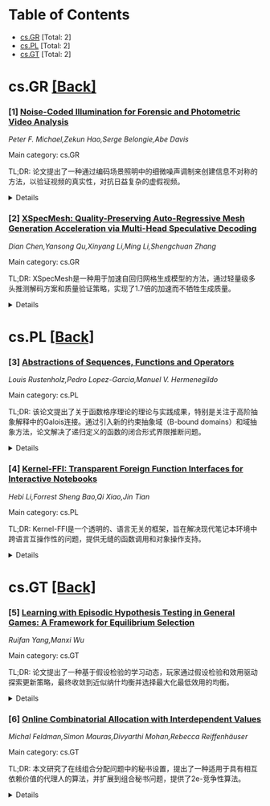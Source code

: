 <div id=toc></div>

# Table of Contents

- [cs.GR](#cs.GR) [Total: 2]
- [cs.PL](#cs.PL) [Total: 2]
- [cs.GT](#cs.GT) [Total: 2]


<div id='cs.GR'></div>

# cs.GR [[Back]](#toc)

### [1] [Noise-Coded Illumination for Forensic and Photometric Video Analysis](https://arxiv.org/abs/2507.23002)
*Peter F. Michael,Zekun Hao,Serge Belongie,Abe Davis*

Main category: cs.GR

TL;DR: 论文提出了一种通过编码场景照明中的细微噪声调制来创建信息不对称的方法，以验证视频的真实性，对抗日益复杂的虚假视频。


<details>
  <summary>Details</summary>
Motivation: 随着视频操纵技术的进步，虚假视频越来越难以辨别，这对信息真实性构成了严重威胁。论文旨在通过创建信息不对称来克服这一挑战。

Method: 通过编码细微的噪声调制到场景照明中，为录制的视频添加时间水印，水印中包含未操纵场景的图像信息。

Result: 该方法使即使对手知道技术被使用时，仍需在信息劣势下解决更困难的对抗性内容创建问题，从而有效保护视频的真实性。

Conclusion: 这种照明编码技术为保护高风险场景（如公共事件和采访）的视频内容免受操纵提供了有前景的解决方案。

Abstract: The proliferation of advanced tools for manipulating video has led to an arms
race, pitting those who wish to sow disinformation against those who want to
detect and expose it. Unfortunately, time favors the ill-intentioned in this
race, with fake videos growing increasingly difficult to distinguish from real
ones. At the root of this trend is a fundamental advantage held by those
manipulating media: equal access to a distribution of what we consider
authentic (i.e., "natural") video. In this paper, we show how coding very
subtle, noise-like modulations into the illumination of a scene can help combat
this advantage by creating an information asymmetry that favors verification.
Our approach effectively adds a temporal watermark to any video recorded under
coded illumination. However, rather than encoding a specific message, this
watermark encodes an image of the unmanipulated scene as it would appear lit
only by the coded illumination. We show that even when an adversary knows that
our technique is being used, creating a plausible coded fake video amounts to
solving a second, more difficult version of the original adversarial content
creation problem at an information disadvantage. This is a promising avenue for
protecting high-stakes settings like public events and interviews, where the
content on display is a likely target for manipulation, and while the
illumination can be controlled, the cameras capturing video cannot.

</details>


### [2] [XSpecMesh: Quality-Preserving Auto-Regressive Mesh Generation Acceleration via Multi-Head Speculative Decoding](https://arxiv.org/abs/2507.23777)
*Dian Chen,Yansong Qu,Xinyang Li,Ming Li,Shengchuan Zhang*

Main category: cs.GR

TL;DR: XSpecMesh是一种用于加速自回归网格生成模型的方法，通过轻量级多头推测解码方案和质量验证策略，实现了1.7倍的加速而不牺牲生成质量。


<details>
  <summary>Details</summary>
Motivation: 当前的自回归模型在生成高质量网格时需要大量逐令牌预测，导致高延迟，因此需要一种能够加速推理的方法。

Method: XSpecMesh采用轻量级多头推测解码方案并行预测多个令牌，并提出验证与重采样策略、基于蒸馏的训练策略以提高预测成功率。

Result: 实验表明，该方法在不影响生成质量的情况下实现了1.7倍的加速。

Conclusion: XSpecMesh有效地解决了自回归模型的高延迟问题，同时保持了高质量的网格生成能力。

Abstract: Current auto-regressive models can generate high-quality, topologically
precise meshes; however, they necessitate thousands-or even tens of
thousands-of next-token predictions during inference, resulting in substantial
latency. We introduce XSpecMesh, a quality-preserving acceleration method for
auto-regressive mesh generation models. XSpecMesh employs a lightweight,
multi-head speculative decoding scheme to predict multiple tokens in parallel
within a single forward pass, thereby accelerating inference. We further
propose a verification and resampling strategy: the backbone model verifies
each predicted token and resamples any tokens that do not meet the quality
criteria. In addition, we propose a distillation strategy that trains the
lightweight decoding heads by distilling from the backbone model, encouraging
their prediction distributions to align and improving the success rate of
speculative predictions. Extensive experiments demonstrate that our method
achieves a 1.7x speedup without sacrificing generation quality. Our code will
be released.

</details>


<div id='cs.PL'></div>

# cs.PL [[Back]](#toc)

### [3] [Abstractions of Sequences, Functions and Operators](https://arxiv.org/abs/2507.23151)
*Louis Rustenholz,Pedro Lopez-Garcia,Manuel V. Hermenegildo*

Main category: cs.PL

TL;DR: 该论文提出了关于函数格序理论的理论与实践成果，特别是关注于高阶抽象解释中的Galois连接。通过引入新的约束抽象域（B-bound domains）和域抽象方法，论文解决了递归定义的函数的闭合形式界限推断问题。


<details>
  <summary>Details</summary>
Motivation: 论文的动机来自于推断递归定义函数（如算子固定点或函数方程的解）的闭合形式界限的挑战。这在程序分析（如成本分析、循环加速、声明式语言分析）和由微分方程控制的混合系统中有广泛应用。

Method: 主要贡献是一种新的基于约束的抽象域，称为B-bound domains，用于抽象数值函数。该方法通过从预选的边界函数集中提取界限来抽象函数。论文还引入了域抽象，将任意值空间映射提升为函数空间中的Galois连接。

Result: 研究发现约束空间中的凸性性质简化了转移函数设计，并在某些情况下实现了完全自动化。B-bound domains能够推断出经典数值抽象域难以处理的高度非线性数值不变量。

Conclusion: 论文提出了一种新的方法和技术，结合理论结果与实用工具，显著提升了在程序分析和混合系统中推断复杂函数界限的能力，并为更高层次的抽象解释提供了通用框架。

Abstract: We present theoretical and practical results on the order theory of lattices
of functions, focusing on Galois connections that abstract (sets of) functions
- a topic known as higher-order abstract interpretation.
  We are motivated by the challenge of inferring closed-form bounds on
functions which are defined recursively, i.e. as the fixed point of an operator
or, equivalently, as the solution to a functional equation. This has multiple
applications in program analysis (e.g. cost analysis, loop acceleration,
declarative language analysis) and in hybrid systems governed by differential
equations.
  Our main contribution is a new family of constraint-based abstract domains
for abstracting numerical functions, B-bound domains, which abstract a function
f by a conjunction of bounds from a preselected set of boundary functions. They
allow inferring highly non-linear numerical invariants, which classical
numerical abstract domains struggle with. We uncover a convexity property in
the constraint space that simplifies, and, in some cases, fully automates,
transfer function design.
  We also introduce domain abstraction, a functor that lifts arbitrary mappings
in value space to Galois connections in function space. This supports
abstraction from symbolic to numerical functions (i.e. size abstraction), and
enables dimensionality reduction of equations.
  We base our constructions of transfer functions on a simple operator
language, starting with sequences, and extending to more general functions,
including multivariate, piecewise, and non-discrete domains.

</details>


### [4] [Kernel-FFI: Transparent Foreign Function Interfaces for Interactive Notebooks](https://arxiv.org/abs/2507.23205)
*Hebi Li,Forrest Sheng Bao,Qi Xiao,Jin Tian*

Main category: cs.PL

TL;DR: Kernel-FFI是一个透明的、语言无关的框架，旨在解决现代笔记本环境中跨语言互操作性的问题，提供无缝的函数调用和对象操作支持。


<details>
  <summary>Details</summary>
Motivation: 现有的FFI解决方案不适用于动态、交互式的笔记本环境（如Jupyter），且需要大量手动配置、引入冗余代码，并缺乏对递归调用和面向对象编程的支持。

Method: Kernel-FFI通过源代码级别的转换自动重写跨语言调用，无需手动绑定或冗余代码，并引入侧通道通信机制以支持递归和异步调用。

Result: Kernel-FFI实现了无缝的跨语言函数调用和对象操作，支持面向对象编程和自动资源管理，解决了现有FFI在笔记本环境中的局限性。

Conclusion: Kernel-FFI为笔记本环境中的多语言开发提供了高效的解决方案，未来将开源并公开可用。

Abstract: Foreign Function Interfaces (FFIs) are essential for enabling
interoperability between programming languages, yet existing FFI solutions are
ill-suited for the dynamic, interactive workflows prevalent in modern notebook
environments such as Jupyter. Current approaches require extensive manual
configuration, introduce significant boilerplate, and often lack support for
recursive calls and object-oriented programming (OOP) constructs-features
critical for productive, multi-language development.
  We present Kernel-FFI, a transparent, language-agnostic framework that
enables seamless cross-language function calls and object manipulation within
interactive notebooks. Kernel-FFI employs source-level transformation to
automatically rewrite cross-language invocations, eliminating the need for
manual bindings or boilerplate. Kernel-FFI provides robust support for OOP by
enabling foreign object referencing and automatic resource management across
language boundaries. Furthermore, to address the blocking nature of Jupyter
kernels and support recursive and asynchronous foreign calls, we introduce a
novel side-channel communication mechanism. Our tool will be open-sourced and
available at https://codepod.io/docs/kernel-ffi

</details>


<div id='cs.GT'></div>

# cs.GT [[Back]](#toc)

### [5] [Learning with Episodic Hypothesis Testing in General Games: A Framework for Equilibrium Selection](https://arxiv.org/abs/2507.23149)
*Ruifan Yang,Manxi Wu*

Main category: cs.GT

TL;DR: 论文提出了一种基于假设检验的学习动态，玩家通过假设检验和效用驱动探索更新策略，最终收敛到近似纳什均衡并选择最大化最低效用的均衡。


<details>
  <summary>Details</summary>
Motivation: 研究动机是通过结合假设检验和效用驱动的探索，设计一种新的学习动态，以解决一般有限博弈中的均衡选择和收敛问题。

Method: 方法中，玩家形成对手策略的信念，并通过经验观察定期检验这些信念。信念在被拒绝或通过探索时重新采样，探索概率随玩家效用递减。

Result: 结果表明，该学习动态在一般有限标准形式博弈中收敛到近似纳什均衡，并进一步选择最大化所有玩家最低效用的均衡。

Conclusion: 结论是这种学习动态不仅实现了均衡收敛，还通过其结构诱导了一种新的均衡选择机制。

Abstract: We introduce a new hypothesis testing-based learning dynamics in which
players update their strategies by combining hypothesis testing with
utility-driven exploration. In this dynamics, each player forms beliefs about
opponents' strategies and episodically tests these beliefs using empirical
observations. Beliefs are resampled either when the hypothesis test is rejected
or through exploration, where the probability of exploration decreases with the
player's (transformed) utility. In general finite normal-form games, we show
that the learning process converges to a set of approximate Nash equilibria
and, more importantly, to a refinement that selects equilibria maximizing the
minimum (transformed) utility across all players. Our result establishes
convergence to equilibrium in general finite games and reveals a novel
mechanism for equilibrium selection induced by the structure of the learning
dynamics.

</details>


### [6] [Online Combinatorial Allocation with Interdependent Values](https://arxiv.org/abs/2507.23500)
*Michal Feldman,Simon Mauras,Divyarthi Mohan,Rebecca Reiffenhäuser*

Main category: cs.GT

TL;DR: 本文研究了在线组合分配问题中的秘书设置，提出了一种适用于具有相互依赖价值的代理人的算法，并扩展到组合秘书问题，提供了2e-竞争性算法。


<details>
  <summary>Details</summary>
Motivation: 研究在线组合分配问题中的相互依赖价值模型，扩展了前人工作，解决了组合结构和相互依赖带来的额外挑战。

Method: 提出了一种适用于宽泛估值函数类（包括子模块和XOS函数）的2e-竞争性算法，并将其扩展到战略设置中的在线二分匹配问题。

Result: 算法在单选择秘书设置中实现了匹配的近似保证，并且在传统（非相互依赖）秘书设置中，仅因相互依赖而增加了因子2。

Conclusion: 本文成功地将相互依赖价值模型扩展到组合秘书问题，并提供了高效的算法和真实机制，达到了现有研究的前沿水平。

Abstract: We study online combinatorial allocation problems in the secretary setting,
under interdependent values. In the interdependent model, introduced by Milgrom
and Weber (1982), each agent possesses a private signal that captures her
information about an item for sale, and the value of every agent depends on the
signals held by all agents. Mauras, Mohan, and Reiffenh\"auser (2024) were the
first to study interdependent values in online settings, providing
constant-approximation guarantees for secretary settings, where agents arrive
online along with their signals and values, and the goal is to select the agent
with the highest value.
  In this work, we extend this framework to {\em combinatorial} secretary
problems, where agents have interdependent valuations over {\em bundles} of
items, introducing additional challenges due to both combinatorial structure
and interdependence. We provide $2e$-competitive algorithms for a broad class
of valuation functions, including submodular and XOS functions, matching the
approximation guarantees in the single-choice secretary setting. Furthermore,
our results cover the same range of valuation classes for which constant-factor
algorithms exist in classical (non-interdependent) secretary settings, while
incurring only an additional factor of $2$ due to interdependence. Finally, we
extend our study to strategic settings, and provide a $4e$-competitive truthful
mechanism for online bipartite matching with interdependent valuations, again
meeting the frontier of what is known, even without interdependence.

</details>
